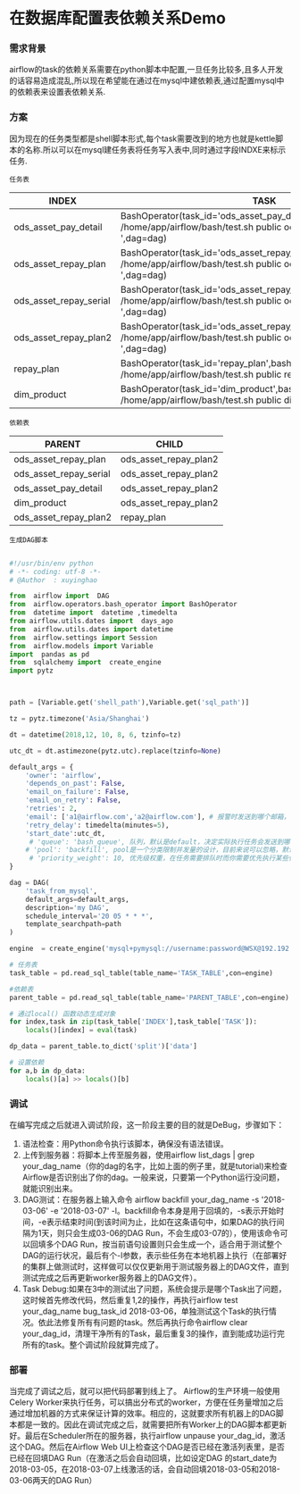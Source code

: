 # 在数据库配置表依赖关系Demo

###  需求背景

airflow的task的依赖关系需要在python脚本中配置,一旦任务比较多,且多人开发的话容易造成混乱,所以现在希望能在通过在mysql中建依赖表,通过配置mysql中的依赖表来设置表依赖关系.

### 方案

因为现在的任务类型都是shell脚本形式,每个task需要改到的地方也就是kettle脚本的名称.所以可以在mysql建任务表将任务写入表中,同时通过字段INDXE来标示任务.

`任务表`

| INDEX | TASK |
|--------|--------|
|     ods_asset_pay_detail   |   BashOperator(task_id='ods_asset_pay_detail',bash_command='sh /home/app/airflow/bash/test.sh public ods_asset_pay_detail.ktr ',dag=dag)     |
| 		ods_asset_repay_plan  | BashOperator(task_id='ods_asset_repay_plan',bash_command='sh /home/app/airflow/bash/test.sh public ods_asset_repay_plan.ktr ',dag=dag)|
|ods_asset_repay_serial|BashOperator(task_id='ods_asset_repay_serial',bash_command='sh /home/app/airflow/bash/test.sh public ods_asset_repay_serial.ktr ',dag=dag)|
|ods_asset_repay_plan2|BashOperator(task_id='ods_asset_repay_plan2',bash_command='sh /home/app/airflow/bash/test.sh public ods_asset_repay_plan2.ktr ',dag=dag)|
|repay_plan|BashOperator(task_id='repay_plan',bash_command='sh /home/app/airflow/bash/test.sh public repay_plan.ktr ',dag=dag)|
|dim_product|BashOperator(task_id='dim_product',bash_command='sh /home/app/airflow/bash/test.sh public dim_product.ktr ',dag=dag)|


`依赖表`

| PARENT | CHILD |
|--------|--------|
|   ods\_asset\_repay\_plan     |   ods\_asset\_repay\_plan2     |
|   ods\_asset\_repay\_serial   |ods\_asset\_repay\_plan2		   |
|ods\_asset\_pay\_detail		 |ods\_asset\_repay\_plan2		   |
|dim\_product				 |ods\_asset\_repay\_plan2        |
|ods\_asset\_repay\_plan2		 |repay\_plan                   |


`生成DAG脚本`

```python

#!/usr/bin/env python
# -*- coding: utf-8 -*-
# @Author  : xuyinghao

from  airflow import  DAG
from  airflow.operators.bash_operator import BashOperator
from  datetime import  datetime ,timedelta
from airflow.utils.dates import  days_ago
from  airflow.utils.dates import datetime
from  airflow.settings import Session
from  airflow.models import Variable
import  pandas as pd
from  sqlalchemy import  create_engine
import pytz



path = [Variable.get('shell_path'),Variable.get('sql_path')]

tz = pytz.timezone('Asia/Shanghai')

dt = datetime(2018,12, 10, 8, 6, tzinfo=tz)

utc_dt = dt.astimezone(pytz.utc).replace(tzinfo=None)

default_args = {
    'owner': 'airflow',
    'depends_on_past': False,
    'email_on_failure': False,
    'email_on_retry': False,
    'retries': 2,
	'email': ['a1@airflow.com','a2@airflow.com'], # 报警时发送到哪个邮箱，可以填多个
    'retry_delay': timedelta(minutes=5),
    'start_date':utc_dt,
	 # 'queue': 'bash_queue', 队列，默认是default，决定实际执行任务会发送到哪个worker
 	# 'pool': 'backfill', pool是一个分类限制并发量的设计，目前来说可以忽略，默认所有的Task都在一个pool里。
	 # 'priority_weight': 10, 优先级权重，在任务需要排队时而你需要优先执行某些任务时会有用
}

dag = DAG(
    'task_from_mysql',
    default_args=default_args,
    description='my DAG',
    schedule_interval='20 05 * * *',
    template_searchpath=path
)

engine  = create_engine('mysql+pymysql://username:password@WSX@192.192.0.xxx/WKL')

# 任务表
task_table = pd.read_sql_table(table_name='TASK_TABLE',con=engine)

#依赖表
parent_table = pd.read_sql_table(table_name='PARENT_TABLE',con=engine)

# 通过local() 函数动态生成对象
for index,task in zip(task_table['INDEX'],task_table['TASK']):
    locals()[index] = eval(task)

dp_data = parent_table.to_dict('split')['data']

# 设置依赖
for a,b in dp_data:
    locals()[a] >> locals()[b]


```
### 调试

在编写完成之后就进入调试阶段，这一阶段主要的目的就是DeBug，步骤如下： 
1. 语法检查：用Python命令执行该脚本，确保没有语法错误。 
2. 上传到服务器：将脚本上传至服务器，使用airflow list_dags | grep your_dag_name（你的dag的名字，比如上面的例子里，就是tutorial)来检查Airflow是否识别出了你的dag。一般来说，只要第一个Python运行没问题，就能识别出来。 
3. DAG测试：在服务器上输入命令 airflow backfill your_dag_name -s '2018-03-06' -e '2018-03-07' -l。backfill命令本身是用于回填的，-s表示开始时间，-e表示结束时间(到该时间为止，比如在这条语句中，如果DAG的执行间隔为1天，则只会生成03-06的DAG Run，不会生成03-07的），使用该命令可以回填多个DAG Run，按当前语句设置则只会生成一个，适合用于测试整个DAG的运行状况，最后有个-l参数，表示些任务在本地机器上执行（在部署好的集群上做测试时，这样做可以仅仅更新用于测试服务器上的DAG文件，直到测试完成之后再更新worker服务器上的DAG文件）。 
4. Task Debug:如果在3中的测试出了问题，系统会提示是哪个Task出了问题，这时候首先修改代码，然后重复1,2的操作，再执行airflow test your_dag_name bug_task_id 2018-03-06，单独测试这个Task的执行情况。依此法修复所有有问题的task。然后再执行命令airflow clear your_dag_id，清理干净所有的Task，最后重复3的操作，直到能成功运行完所有的task。整个调试阶段就算完成了。

### 部署

当完成了调试之后，就可以把代码部署到线上了。 
Airflow的生产环境一般使用Celery Worker来执行任务，可以搞出分布式的worker，方便在任务量增加之后通过增加机器的方式来保证计算的效率。相应的，这就要求所有机器上的DAG脚本都是一致的。因此在调试完成之后，就需要把所有Worker上的DAG脚本都更新好。最后在Scheduler所在的服务器，执行airflow unpause your_dag_id，激活这个DAG。然后在Airflow Web UI上检查这个DAG是否已经在激活列表里，是否已经在回填DAG Run（在激活之后会自动回填，比如设定DAG 的start_date为2018-03-05，在2018-03-07上线激活的话，会自动回填2018-03-05和2018-03-06两天的DAG Run）

